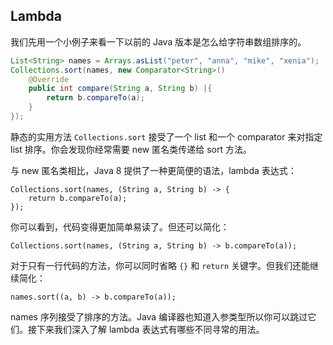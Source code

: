## Lambda 

我们先用一个小例子来看一下以前的 Java 版本是怎么给字符串数组排序的。

```java
List<String> names = Arrays.asList("peter", "anna", "mike", "xenia");
Collections.sort(names, new Comparator<String>()
	@Override
	public int compare(String a, String b) |{
		return b.compareTo(a);
	}
});

```

静态的实用方法 `Collections.sort` 接受了一个 list 和一个 comparator 来对指定 list 排序。你会发现你经常需要 new 匿名类传递给 sort 方法。

与 new 匿名类相比，Java 8 提供了一种更简便的语法，lambda 表达式：

```
Collections.sort(names, (String a, String b) -> {
    return b.compareTo(a);
});
```

你可以看到，代码变得更加简单易读了。但还可以简化：

```
Collections.sort(names, (String a, String b) -> b.compareTo(a));
```

对于只有一行代码的方法，你可以同时省略 `{}` 和 `return` 关键字。但我们还能继续简化：

```
names.sort((a, b) -> b.compareTo(a));
```

names 序列接受了排序的方法。Java 编译器也知道入参类型所以你可以跳过它们。接下来我们深入了解 lambda 表达式有哪些不同寻常的用法。